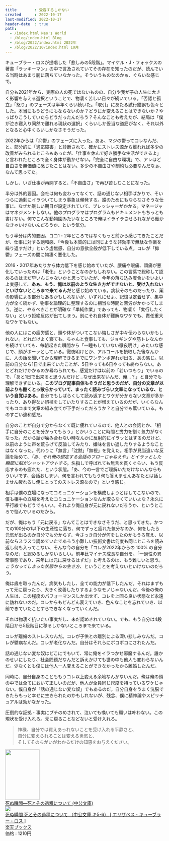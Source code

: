 ```yaml
---
title        : 受容するしかない
created      : 2022-10-17
last-modified: 2022-10-17
header-date  : true
path:
  - /index.html Neo's World
  - /blog/index.html Blog
  - /blog/2022/index.html 2022年
  - /blog/2022/10/index.html 10月
---
```


キューブラー・ロスが提唱した「悲しみの5段階」。マイケル・J・フォックスの著書「ラッキーマン」の中で言及されていてその存在を知ったのだが、読んでいる当時はあまり腑に落ちていなかった。そういうものなのかぁ、ぐらいな感じで。

自分も2021年から、実際の人の死ではないものの、自分や我が子の人生に大きく影響を与える選択ということで、物凄く苦しい日々が続いている。「否認と孤立」「怒り」のフェーズは半年くらい続いた。「取引」にあたる試行錯誤も色々とした。本当にもうどうにもならないのか？どうにか変えることはできないか？やっぱりこうしていたらどうだったんだろう？そんなことも考えたが、結局は「僕が泣き寝入り同然で離れる現状の選択」くらいしか妥当な道筋がなく、それ以外となると心中くらいしかなさそうだった。

2022年からは「抑鬱」のフェーズに入った。あぁ、マジの鬱ってコレなんだ、と。部分的に「適応障害」と診断されて、確かにストレス源から離れれば多少の改善がみられるところもあったが、「仕事を休んで好き勝手な生活ができるよ」と言われたところで全く身体が動かせない。「完全に自由な環境」で、アレほど自由さを無価値に感じたことはない。多少の不自由さや制約も必要なんだなぁ、なんて思ってた。

しかし、いざ仕事が再開すると、「不自由さ」で再び苦しむことになった。

半分は外的要因。会社は何も変わってなくて、話の通じない相手ばかりで、そいつらに過剰にイラついてしまう事象は頻発する。誰のためにもならなさそうな仕事に、なぜか厳しい期日が設定されていて、プレッシャーがかかる。マネージャはマネジメントしない。他のプログラマはプログラムもドキュメントもちっとも書けない。何でこんな動物園みたいなところで俺はイライラさせられながら働かなきゃいけないんだろうか、という気分。

もう半分は内的要因。ココ1・2年どころではなくもっと前から感じてきたことだが、仕事に対する飽和感、「今後も本質的には同じような非効率で無駄な作業を繰り返すだけ」という虚無感、自分の意欲全般が低下している点。コレが「抑鬱」フェーズの間に物凄く悪化した。

2016・2017年あたりから体力低下を感じ始めていたが、腰痛や眼痛、頭痛が悪化していったのは「老化」ということなのかもしれない。この言葉で総称して認めるのはまだ早いんじゃないかと思っていたが、今年の落ち込み度合いをいよいよ実感して、**あぁ、もう、俺は以前のような生き方ができないと、受け入れないといけないところまで来てるんだ**と感じ始めている。病状そのものだったり、薬の影響による部分もあるかもしれないが、いずれにせよ、記憶は定着せず、集中力が全く続かず、物事を論理的に整理するのに相当な時間と苦労がかかってしまう。逆に、やるべきことが明確な「単純作業」であっても、物凄く「実行したくない」という拒絶反応が出てしまう。別にそれ自体が難解なワケでも、責任重大なワケでもない。

他の人にはこの疲労感と、頭や体がついてこない悔しさが中々伝わらないかもしれない。どれだけよく寝ても、ちゃんと食事しても、ジョギングや筋トレなんかを続けていても、毎朝起きた瞬間から「一睡もしていない徹夜明け」みたいな感じで、頭がボーッとしている。徹夜明けとか、アルコールを摂取した後なんかに、人の話を聞いてから理解できるまでにワンテンポ遅れが出る、あの感じ。以前の自分なら1日で出来ていたことが、5日やっても6日やっても終わらない。あとどれだけかかるのか尋ねられても、感覚だけは以前の「若いつもり」でいるので、「あと1日で出来ると思うんだけど…なぜ出来ないんだ、俺…？」と自分でも理解できずにいる。**このブログ記事自体もそうだと思うのだが、自分の文章が以前よりも酷くとっ散らかっていて、まったく読みづらい文章になっているな、という自覚はある**。自分でもしばらくして読み返すとワケが分からない文章が多かったり、あり得ない誤植をしていたりすることが増えているのだが、いくらなんでもココまで文章の組み立てが下手だっただろうか？と自分でも驚いている。ものすごい違和感だ。

自分のことが自分で分からなくて既に疲れているので、他人との会話とか、「相手に自分のことを分かってもらう」とかいうことに時間と労力を割く気力がなくなった。だから話が噛み合わない時なんかに反射的にイラッとはするのだけど、以前のように声を荒らげて反論してみたり、嫌味を言い返したりするようなことはなくなった。代わりに「無言」「沈黙」「無視」を覚えた。相手が見当違いな反論を始めて、*「あ、それ俺の想定する会話のフローじゃねえや」とイラッとした瞬間に脳がシャットアウトする*。名指しで呼ばれても無言を貫くぐらい、もう反応するのも疲れた、という状態。「あ、今の一言でご理解いただけないんならもういいです、会話おしまい、何を言われてももう何も答えませんあなたとは話しません疲れるし俺にとってのストレス源なので」という感じ。

相手は僕の立場になってコミュニケーションを構成しようとはしてこないので、僕も相手の立場を考えたコミュニケーションなんか取らなくていいよな？永久に平行線でもどうでもいい。それより俺自身が元に戻れないだろうか、というところで悩んでいるのだから。

だが、俺はもう「元に戻る」なんてことはできなさそうだ、と思ってきた。かつての100分の1以下の生産性に落ち、何でずっと疲れた気分なのか、何をしたら元気が出るのか自分でも分からず、今さっき自分が何をしたのかもうろ覚え、以前ならスラスラ読めていたであろう小難しい技術文書は何度も同じところを読み返し何も入ってこない、そんな今の自分を「コレが2022年からの 100% の自分なのだ」と認めるしかないらしい。前年比マイナス成長な自分を、「一過性の異常事態であり、来年には元に戻せるはずだ」と考えるのは、もう難しいと思う。*こうなってしまった状態からの生き方*、ということを考えないといけないのだろう。

俺は歳を取ったんだ。病気もしたし、全ての能力が低下したんだ。それはまずもって元に戻ったり、大きく改善したりするようなモノじゃないんだ。今後の俺の人生は、この程度のパフォーマンスしか出せず、コレを上回る良い状態など永遠に訪れないのだ。コレからもどんどん衰えていき、色んなことを忘れていき、以前できていたことすらできなくなっていくんだ。

それは物凄く抗いたい事実だし、未だ認めきれていない。でも、もう自分は4段階目から5段階目に移るしかないところまで来ている。

コレが離婚のストレスなんだ。コレが子供との離別による深い悲しみなんだ。コレが鬱病なんだ。コレが老化なんだ。自分はそれらにボコボコにされたんだ。

話の通じない変な奴はどこにでもいて、常に俺をイラつかせ邪魔するんだ。誰かのせいにしたり、社会問題だなんだと訴えかけても世の中も他人も変わらないんだ。少なくとも僕には他人一人変えることができなかったから離婚したんだ。

同時に、自分自身のことももうコレ以上変える余地なんかないんだ。俺は俺の頭の中では全てにおいて正しいのだが、他人が全員同じ尺度を持っているワケじゃない。僕自身が「話の通じない変な奴」でもあるのだ。自分自身をうまく洗脳できたらもっと幸せに生きられたのかもしれないが、残念、僕に精神論やスピリチュアルは効かなかった。

圧倒的な証拠・事実にブチのめされて、泣いても喚いても願いは叶わない。この現状を受け入れろ。元に戻ることなどないと受け入れろ。

> 神様、自分では買えあっれないことを受け入れる平静さと、  
> 自分に変えられることは変える勇気と、  
> そしてそのちがいがわかるだけの知恵をお与えください。

<div class="ad-amazon">
  <div class="ad-amazon-image">
    <a href="https://www.amazon.co.jp/dp/4122037662?tag=neos21-22&amp;linkCode=osi&amp;th=1&amp;psc=1">
      <img src="https://m.media-amazon.com/images/I/515CFPYPZRL._SL160_.jpg" width="109" height="160">
    </a>
  </div>
  <div class="ad-amazon-info">
    <div class="ad-amazon-title">
      <a href="https://www.amazon.co.jp/dp/4122037662?tag=neos21-22&amp;linkCode=osi&amp;th=1&amp;psc=1">死ぬ瞬間―死とその過程について (中公文庫)</a>
    </div>
  </div>
</div>

<div class="ad-rakuten">
  <div class="ad-rakuten-image">
    <a href="https://hb.afl.rakuten.co.jp/hgc/g00q0722.waxyc9ff.g00q0722.waxyd017/?pc=https%3A%2F%2Fitem.rakuten.co.jp%2Fbook%2F16160940%2F&amp;m=http%3A%2F%2Fm.rakuten.co.jp%2Fbook%2Fi%2F19873618%2F">
      <img src="https://thumbnail.image.rakuten.co.jp/@0_mall/book/cabinet/8285/9784122068285.jpg?_ex=128x128">
    </a>
  </div>
  <div class="ad-rakuten-info">
    <div class="ad-rakuten-title">
      <a href="https://hb.afl.rakuten.co.jp/hgc/g00q0722.waxyc9ff.g00q0722.waxyd017/?pc=https%3A%2F%2Fitem.rakuten.co.jp%2Fbook%2F16160940%2F&amp;m=http%3A%2F%2Fm.rakuten.co.jp%2Fbook%2Fi%2F19873618%2F">死ぬ瞬間 死とその過程について （中公文庫 キ5-6） [ エリザベス・キューブラー・ロス ]</a>
    </div>
    <div class="ad-rakuten-shop">
      <a href="https://hb.afl.rakuten.co.jp/hgc/g00q0722.waxyc9ff.g00q0722.waxyd017/?pc=https%3A%2F%2Fwww.rakuten.co.jp%2Fbook%2F&amp;m=http%3A%2F%2Fm.rakuten.co.jp%2Fbook%2F">楽天ブックス</a>
    </div>
    <div class="ad-rakuten-price">価格 : 1210円</div>
  </div>
</div>
